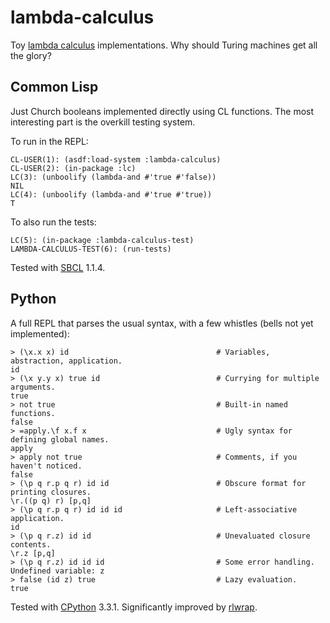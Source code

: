 # lambda-calculus

Toy [lambda calculus](https://en.wikipedia.org/wiki/Lambda_calculus) implementations. Why should Turing machines get all the glory?

## Common Lisp

Just Church booleans implemented directly using CL functions. The most interesting part is the overkill testing system.

To run in the REPL:

    CL-USER(1): (asdf:load-system :lambda-calculus)
    CL-USER(2): (in-package :lc)
    LC(3): (unboolify (lambda-and #'true #'false))
    NIL
    LC(4): (unboolify (lambda-and #'true #'true))
    T

To also run the tests:

    LC(5): (in-package :lambda-calculus-test)
    LAMBDA-CALCULUS-TEST(6): (run-tests)

Tested with [SBCL](http://www.sbcl.org/) 1.1.4.

## Python

A full REPL that parses the usual syntax, with a few whistles (bells not yet implemented):

    > (\x.x x) id                                 # Variables, abstraction, application.
    id
    > (\x y.y x) true id                          # Currying for multiple arguments.
    true
    > not true                                    # Built-in named functions.
    false
    > =apply.\f x.f x                             # Ugly syntax for defining global names.
    apply
    > apply not true                              # Comments, if you haven't noticed.
    false
    > (\p q r.p q r) id id                        # Obscure format for printing closures.
    \r.((p q) r) [p,q]
    > (\p q r.p q r) id id id                     # Left-associative application.
    id
    > (\p q r.z) id id                            # Unevaluated closure contents.
    \r.z [p,q]
    > (\p q r.z) id id id                         # Some error handling.
    Undefined variable: z
    > false (id z) true                           # Lazy evaluation.
    true

Tested with [CPython](http://python.org/) 3.3.1. Significantly improved by [rlwrap](http://utopia.knoware.nl/~hlub/rlwrap/).
